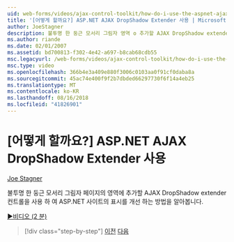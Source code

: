 ```yaml
---
uid: web-forms/videos/ajax-control-toolkit/how-do-i-use-the-aspnet-ajax-dropshadow-extender
title: '[어떻게 할까요?] ASP.NET AJAX DropShadow Extender 사용 | Microsoft 문서'
author: JoeStagner
description: 불투명 한 둥근 모서리 그림자 영역 o 추가할 AJAX DropShadow extender 컨트롤을 사용 하 여 ASP.NET 사이트의 표시를 개선 하는 방법 검색...
ms.author: riande
ms.date: 02/01/2007
ms.assetid: bd700813-f302-4e42-a697-b8cab68cdb55
msc.legacyurl: /web-forms/videos/ajax-control-toolkit/how-do-i-use-the-aspnet-ajax-dropshadow-extender
msc.type: video
ms.openlocfilehash: 366b4e3a409e880f3006c0103aa0f91cf0daba8a
ms.sourcegitcommit: 45ac74e400f9f2b7dbded66297730f6f14a4eb25
ms.translationtype: MT
ms.contentlocale: ko-KR
ms.lasthandoff: 08/16/2018
ms.locfileid: "41826901"
---
```

<a name="how-do-i-use-the-aspnet-ajax-dropshadow-extender"></a>[어떻게 할까요?] ASP.NET AJAX DropShadow Extender 사용
====================
[Joe Stagner](https://github.com/JoeStagner)

불투명 한 둥근 모서리 그림자 페이지의 영역에 추가할 AJAX DropShadow extender 컨트롤을 사용 하 여 ASP.NET 사이트의 표시를 개선 하는 방법을 알아봅니다.

[&#9654;비디오 (2 분)](https://channel9.msdn.com/Blogs/ASP-NET-Site-Videos/how-do-i-use-the-aspnet-ajax-dropshadow-extender)

> [!div class="step-by-step"]
> [이전](how-do-i-use-the-aspnet-ajax-togglebutton-extender.md)
> [다음](how-do-i-use-the-aspnet-ajax-passwordstrength-extender.md)
